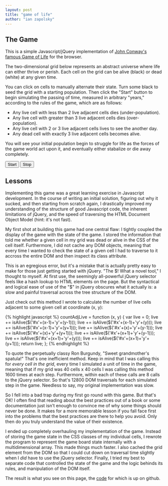 ```yaml
---
layout: post
title: "game of life"
author: "ian zapolsky"
---
```


<link rel="stylesheet" href="/css/life.css" type="text/css">

<script src="/js/src/life.js" type="text/javascript"></script>
<script>$(document).ready(function () { life.init(25) });</script>

## The Game

This is a simple Javascript/jQuery implementation of [John Conway's famous Game 
of Life][gol] for the browser. 

The two-dimensional grid below represents an abstract universe where life can 
either thrive or perish. Each cell on the grid can be alive (black) or dead 
(white) at any given time. 

You can click on cells to manually alternate their state. Turn some black
to seed the grid with a starting population. Then click the "Start"
button to begin simulating the passing of time, measured in arbitrary "years,"
according to the rules of the game, which are as follows: 

- Any live cell with less than 2 live adjacent cells dies (under-population). 
- Any live cell with greater than 3 live adjacent cells dies (over-population).
- Any live cell with 2 or 3 live adjacent cells lives to see the another day.
- Any dead cell with exactly 3 live adjacent cells becomes alive.

You will see your initial population begin to struggle for life as the
forces of the game world act upon it, and eventually either stabalize or die
away completely.

<button id="start" class="btn btn-success btn-md">Start</button>
<button id="stop" class="btn btn-danger btn-md">Stop</button>
<div id="grid"></div>

## Lessons

Implementing this game was a great learning exercise in Javascript 
development. In the course of writing an initial solution, figuring out why it 
sucked, and then starting from scratch again, I drastically improved my 
understanding of the structure of good Javascript code, the inherent 
limitations of jQuery, and the speed of traversing the HTML Document Object
Model (hint: it's not fast). 


My first shot at building this game had one central flaw: I tightly coupled 
the display of the game with the state of the game. I stored the information 
that told me whether a given cell in my grid was dead or alive in the CSS of 
the cell itself. Furthermore, I did not cache any DOM objects, meaning that 
every time I wanted to check the state of a given cell I had to traverse to it 
accross the entire DOM and then inspect its class attribute.

This is an egregious error, but it's a mistake that is actually pretty easy to 
make for those just getting started with jQuery. "The $! What a novel tool," I 
thought to myself. At first use, the seemingly all-powerful jQuery selector
feels like a hash lookup to HTML elements on the page. But the syntactical and 
logical ease of use of the "$" in jQuery obscures what it actually is: a slow 
and painful traversal across the tree structure of the DOM.

Just check out this method I wrote to calculate the number of live cells 
adjacent to some given cell at coordinate (x, y):

{% highlight javascript %}
countAdjLive = function (x, y) {
  var live = 0;
  live += isAlive($('#x'+(x-1)+'y'+(y-1)));
  live += isAlive($('#x'+(x-1)+'y'+(y)));
  live += isAlive($('#x'+(x-1)+'y'+(y+1)));
  live += isAlive($('#x'+(x)+'y'+(y-1)));
  live += isAlive($('#x'+(x)+'y'+(y+1)));
  live += isAlive($('#x'+(x+1)+'y'+(y-1)));
  live += isAlive($('#x'+(x+1)+'y'+(y)));
  live += isAlive($('#x'+(x+1)+'y'+(y+1)));
  return live;
}; 
{% endhighlight %}

To quote the perpetually classy Ron Burgundy, "Sweet grandmother's spatula!" 
That's one inefficient method. Keep in mind that I was calling this for _every 
cell in the grid_, every time I simulated a unit of time in the game, meaning 
that if my grid was 40 cells x 40 cells I was calling this method 1600 times at 
each step. Furthermore, within each of these calls are 8 calls to the jQuery
selector. So that's 12800 DOM traversals for each simulated step in the game.
Needless to say, my original implementation was slow. 

So I fell into a bad trap during my first go round with this game. But that's 
OK! I often find that reading about the best practices out of a book or some
documentation just isn't enough to convince me of why some things should never 
be done. It makes for a more memorable lesson if you fall face first into the 
problems that the best practices are there to help you avoid. Only then do you 
truly understand the value of their existence.

I ended up completely overhauling my implementation of the game. Instead of 
storing the game state in the CSS classes of my individual cells, I rewrote the 
program to represent the game board state internally with a multidimensional 
array. This made things much faster. I also cached the grid element from the 
DOM so that I could cut down on traversal time slightly when I *did* have to 
use the jQuery selector. Finally, I tried my best to separate code that 
controlled the state of the game and the logic behinds its rules, and 
manipulation of the DOM 
itself.

The result is what you see on this page, the [code][code] for which is up on 
github. 

[gol]:http://en.wikipedia.org/wiki/Conway's_Game_of_Life
[code]:https://github.com/ianzapolsky/game-of-life-js


